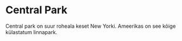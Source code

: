 # Central Park

Central park on suur roheala keset New Yorki. Ameerikas on see kõige külastatum
linnapark.
